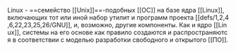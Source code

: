 Linux - ==семейство [[Unix]]==-подобных [[ОС]] на базе ядра [[Linux]], 
включающих тот или иной набор утилит и программ проекта [[defs/1,2,4,6,22,23,25,26/GNU]], и, возможно, другие компоненты. Как и ядро [[Linux]], системы на его основе как правило создаются и распространяются в соответствии с моделью разработки свободного и открытого [[ПО]]. 